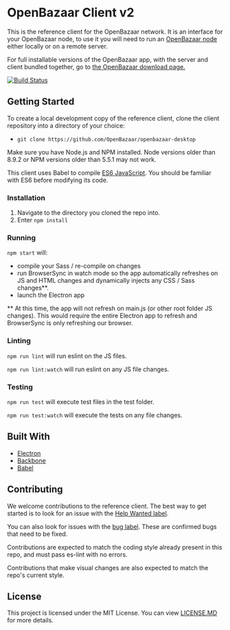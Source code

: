 # OpenBazaar Client v2

This is the reference client for the OpenBazaar network. It is an interface for your OpenBazaar node, to use it you will need to run an [OpenBazaar node](https://github.com/OpenBazaar/openbazaar-go) either locally or on a remote server.

For full installable versions of the OpenBazaar app, with the server and client bundled together, go to [the OpenBazaar download page.](https://www.openbazaar.org/download/)

[![Build Status](https://travis-ci.org/OpenBazaar/openbazaar-desktop.svg)](https://travis-ci.org/OpenBazaar/openbazaar-desktop)

## Getting Started

To create a local development copy of the reference client, clone the client repository into a directory of your choice:
- `git clone https://github.com/OpenBazaar/openbazaar-desktop`

Make sure you have Node.js and NPM installed. Node versions older than 8.9.2 or NPM versions older than 5.5.1 may not work.

This client uses Babel to compile [ES6 JavaScript](https://github.com/lukehoban/es6features). You should be familiar with ES6 before modifying its code.

### Installation

1. Navigate to the directory you cloned the repo into.
2. Enter `npm install`

### Running

`npm start` will:
- compile your Sass / re-compile on changes
- run BrowserSync in watch mode so the app automatically refreshes on JS and HTML changes and dynamically injects any CSS / Sass changes**.
- launch the Electron app

** At this time, the app will not refresh on main.js (or other root folder JS changes). This would require the entire Electron app to refresh and BrowserSync is only refreshing our browser.

### Linting

`npm run lint` will run eslint on the JS files.

`npm run lint:watch` will run eslint on any JS file changes.

### Testing

`npm run test` will execute test files in the test folder.

`npm run test:watch` will execute the tests on any file changes.


## Built With

* [Electron](https://electron.atom.io/)
* [Backbone](http://backbonejs.org/)
* [Babel](https://babeljs.io/)

## Contributing

We welcome contributions to the reference client. The best way to get started is to look for an issue with the [Help Wanted label](https://github.com/OpenBazaar/openbazaar-desktop/labels/help%20wanted).

You can also look for issues with the [bug label](https://github.com/OpenBazaar/openbazaar-desktop/labels/bug). These are confirmed bugs that need to be fixed.

Contributions are expected to match the coding style already present in this repo, and must pass es-lint with no errors.

Contributions that make visual changes are also expected to match the repo's current style.

## License
This project is licensed under the MIT License. You can view [LICENSE.MD](https://github.com/OpenBazaar/openbazaar-desktop/blob/master/LICENSE) for more details.

